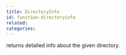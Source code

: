 ```yaml
---
title: DirectoryInfo
id: function-directoryinfo
related:
categories:
---
```


returns detailed info about the given directory.